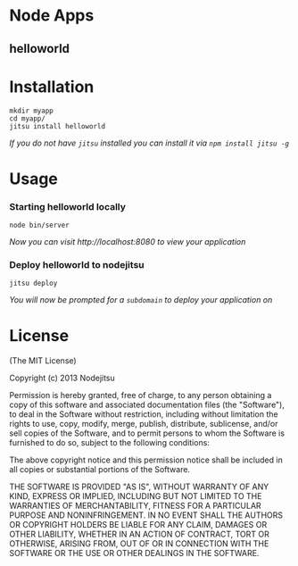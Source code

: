 # Node Apps
## helloworld

# Installation

    mkdir myapp
    cd myapp/
    jitsu install helloworld

*If you do not have `jitsu` installed you can install it via `npm install jitsu -g`*

# Usage

### Starting helloworld locally

    node bin/server

*Now you can visit http://localhost:8080 to view your application*

### Deploy helloworld to nodejitsu

    jitsu deploy

*You will now be prompted for a `subdomain` to deploy your application on*


# License

(The MIT License)

Copyright (c) 2013 Nodejitsu

Permission is hereby granted, free of charge, to any person obtaining a copy of this software and associated documentation files (the "Software"), to deal in the Software without restriction, including without limitation the rights to use, copy, modify, merge, publish, distribute, sublicense, and/or sell copies of the Software, and to permit persons to whom the Software is furnished to do so, subject to the following conditions:

The above copyright notice and this permission notice shall be included in all copies or substantial portions of the Software.

THE SOFTWARE IS PROVIDED "AS IS", WITHOUT WARRANTY OF ANY KIND, EXPRESS OR IMPLIED, INCLUDING BUT NOT LIMITED TO THE WARRANTIES OF MERCHANTABILITY, FITNESS FOR A PARTICULAR PURPOSE AND NONINFRINGEMENT. IN NO EVENT SHALL THE AUTHORS OR COPYRIGHT HOLDERS BE LIABLE FOR ANY CLAIM, DAMAGES OR OTHER LIABILITY, WHETHER IN AN ACTION OF CONTRACT, TORT OR OTHERWISE, ARISING FROM, OUT OF OR IN CONNECTION WITH THE SOFTWARE OR THE USE OR OTHER DEALINGS IN THE SOFTWARE.
